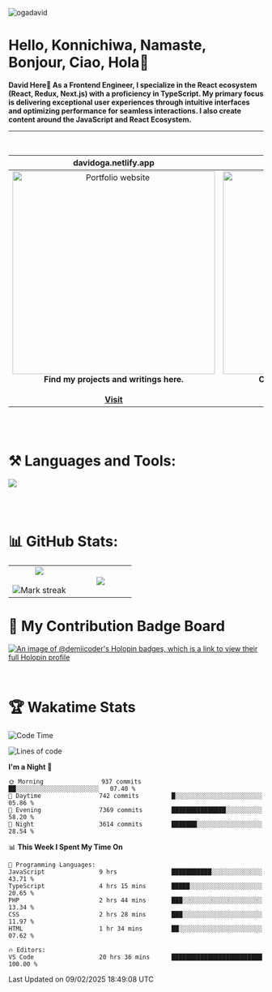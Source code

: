 <p align="left"> <img src="https://komarev.com/ghpvc/?username=ogadavid&label=Profile%20views&color=0e75b6&style=flat" alt="ogadavid" /> </p>

<h1>Hello, Konnichiwa, Namaste, Bonjour, Ciao, Hola👋</h1>
<b>David Here👋 As a Frontend Engineer, I specialize in the React ecosystem (React, Redux, Next.js) with a proficiency in TypeScript. My primary focus is delivering exceptional user experiences through intuitive interfaces and optimizing performance for seamless interactions. I also create content around the JavaScript and React Ecosystem.</b>
<hr />
<br />

| davidoga.netlify.app | &nbsp;&nbsp;&nbsp;&nbsp;&nbsp;&nbsp;&nbsp;&nbsp;&nbsp;&nbsp;davidoga.hashnode.dev&nbsp;&nbsp;&nbsp;&nbsp;&nbsp;&nbsp;&nbsp;&nbsp;&nbsp;
|:-:|:-:|
|<a href="https://davidoga.netlify.app/"><img src="https://github.com/OgaDavid/OgaDavid/assets/104001201/e1ddc1c7-fb1b-4f25-8408-5fcef9c15db0" alt="Portfolio website" width="400"></a><br /><b>Find my projects and writings here.</b><br /><br /><a href="https://davidoga.netlify.app/">**Visit**</a> | <a href="https://davidoga.hashnode.dev/"><img src="https://github.com/OgaDavid/OgaDavid/assets/104001201/2c9dd6bb-76d4-4acd-bcf9-5f4d71117d93" alt="Blog" width="400"></a><br /><b>Check out articles written by me.</b><br /><br /><a href="https://davidoga.hashnode.dev/">**Visit**</a> |

<br/>
<br />
<h1 align="left">⚒ Languages and Tools:</h1>
<p>
  <a href="https://skillicons.dev">
    <img src="https://skillicons.dev/icons?i=html,css,tailwind,js,ts,react,redux,nextjs,nodejs,express,mongodb,firebase,prisma,planetscale,jest,postman,git,github,vercel,netlify,vscode,powershell,figma,vite" />
  </a>
</p>
<br/>
<br />

# 📊 GitHub Stats:

<table align="center">
<tr border="none">
<td width="50%" align="center">
  
  <img  align="center"  src="https://github-readme-stats.vercel.app/api?username=OgaDavid&theme=react&show_icons=true&count_private=true" />
  <br></br>
  <img  title="🔥 Get streak stats for your profile at git.io/streak-stats" alt="Mark streak" src="https://github-readme-streak-stats.herokuapp.com/?user=OgaDavid&theme=react&hide_border=false" /> 
</td>

<td width="50%" align="center">

  <img  align="center"  src="https://github-readme-stats.anuraghazra1.vercel.app/api/top-langs/?username=OgaDavid&theme=react&hide_border=false&no-bg=true&no-frame=true&langs_count=10"/>
  
  </td>
</tr>
</table>

# 🥇 My Contribution Badge Board

[![An image of @demiicoder's Holopin badges, which is a link to view their full Holopin profile](https://holopin.me/demiicoder)](https://holopin.io/@demiicoder)

<br/>

# 🏆 Wakatime Stats

<!--START_SECTION:waka-->
![Code Time](http://img.shields.io/badge/Code%20Time-1%2C054%20hrs%2040%20mins-blue)

![Lines of code](https://img.shields.io/badge/From%20Hello%20World%20I%27ve%20Written-40.0%20million%20lines%20of%20code-blue)

**I'm a Night 🦉** 

```text
🌞 Morning                937 commits         ██░░░░░░░░░░░░░░░░░░░░░░░   07.40 % 
🌆 Daytime                742 commits         █░░░░░░░░░░░░░░░░░░░░░░░░   05.86 % 
🌃 Evening                7369 commits        ███████████████░░░░░░░░░░   58.20 % 
🌙 Night                  3614 commits        ███████░░░░░░░░░░░░░░░░░░   28.54 % 
```


📊 **This Week I Spent My Time On** 

```text
💬 Programming Languages: 
JavaScript               9 hrs               ███████████░░░░░░░░░░░░░░   43.71 % 
TypeScript               4 hrs 15 mins       █████░░░░░░░░░░░░░░░░░░░░   20.65 % 
PHP                      2 hrs 44 mins       ███░░░░░░░░░░░░░░░░░░░░░░   13.34 % 
CSS                      2 hrs 28 mins       ███░░░░░░░░░░░░░░░░░░░░░░   11.97 % 
HTML                     1 hr 34 mins        ██░░░░░░░░░░░░░░░░░░░░░░░   07.62 % 

🔥 Editors: 
VS Code                  20 hrs 36 mins      █████████████████████████   100.00 % 
```


 Last Updated on 09/02/2025 18:49:08 UTC
<!--END_SECTION:waka-->
<br />
